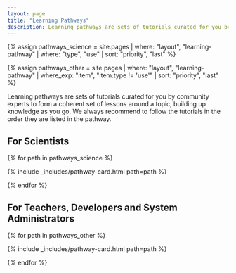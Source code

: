 ```yaml
---
layout: page
title: "Learning Pathways"
description: Learning pathways are sets of tutorials curated for you by community experts to form a coherent set of lessons around a topic, building up knowledge as you go. We always recommend to follow the tutorials in the order they are listed in the pathway.
---
```


{% assign pathways_science = site.pages | where: "layout", "learning-pathway" | where: "type", "use" | sort: "priority", "last" %}

{% assign pathways_other = site.pages | where: "layout", "learning-pathway" | where_exp: "item", "item.type != 'use'" | sort: "priority", "last" %}

Learning pathways are sets of tutorials curated for you by community experts to form a coherent set of lessons around a topic, building up knowledge as you go. We always recommend to follow the tutorials in the order they are listed in the pathway.

## For Scientists


<!-- list all available pathways as cards  -->
<div class="pathwaylist row">


{% for path in pathways_science %}

{% include _includes/pathway-card.html path=path %}

{% endfor %}

</div>


## For Teachers, Developers and System Administrators

<!-- list all available pathways as cards  -->
<div class="pathwaylist row">

{% for path in pathways_other %}

{% include _includes/pathway-card.html path=path %}

{% endfor %}

</div>
